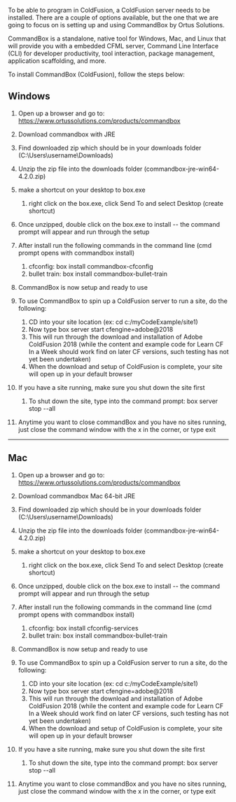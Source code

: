 To be able to program in ColdFusion, a ColdFusion server needs to be
installed. There are a couple of options available, but the one that we
are going to focus on is setting up and using CommandBox by Ortus Solutions.

CommandBox is a standalone, native tool for Windows, Mac, and Linux that will provide you with a embedded CFML server, Command Line Interface (CLI) for developer productivity, tool interaction, package management,  application scaffolding, and more.

To install CommandBox (ColdFusion), follow the steps below:

## Windows

1. Open up a browser and go to: <https://www.ortussolutions.com/products/commandbox>
2. Download commandbox with JRE
3. Find downloaded zip which should be in your downloads folder (C:\Users\username\Downloads\)
4. Unzip the zip file into the downloads folder (commandbox-jre-win64-4.2.0.zip)
5. make a shortcut on your desktop to box.exe
   1. right click on the box.exe, click Send To and select Desktop (create shortcut) 
6. Once unzipped, double click on the box.exe to install -- the command prompt will appear and run through the setup
7. After install run the following commands in the command line (cmd prompt opens with commandbox install)
     1. cfconfig:        box install commandbox-cfconfig
     2. bullet train:    box install commandbox-bullet-train

8. CommandBox is now setup and ready to use
9. To use CommandBox to spin up a ColdFusion server to run a site, do the following:
   1.  CD into your site location (ex: cd c:/myCodeExample/site1)
   2.  Now type box server start cfengine=adobe@2018
   3.  This will run through the download and installation of Adobe ColdFusion 2018 (while the content and example code for Learn CF In a Week should work find on later CF versions, such testing has not yet been undertaken)
   4.  When the download and setup of ColdFusion is complete, your site will open up in your default browser
10. If you have a site running, make sure you shut down the site first  
    1.  To shut down the site, type into the command prompt:   box server stop --all
11. Anytime you want to close commandBox and you have no sites running, just close the command window with the x in the corner, or type exit
---

## Mac

1. Open up a browser and go to: <https://www.ortussolutions.com/products/commandbox>
2. Download commandbox Mac 64-bit JRE
3. Find downloaded zip which should be in your downloads folder (C:\Users\username\Downloads\)
4. Unzip the zip file into the downloads folder (commandbox-jre-win64-4.2.0.zip)
5. make a shortcut on your desktop to box.exe
   1. right click on the box.exe, click Send To and select Desktop (create shortcut) 
6. Once unzipped, double click on the box.exe to install -- the command prompt will appear and run through the setup
7. After install run the following commands in the command line (cmd prompt opens with commandbox install)
     1. cfconfig:        box install cfconfig-services
     2. bullet train:    box install commandbox-bullet-train

8. CommandBox is now setup and ready to use
9. To use CommandBox to spin up a ColdFusion server to run a site, do the following:
   1.  CD into your site location (ex: cd c:/myCodeExample/site1)
   2.  Now type box server start cfengine=adobe@2018
   3.  This will run through the download and installation of Adobe ColdFusion 2018 (while the content and example code for Learn CF In a Week should work find on later CF versions, such testing has not yet been undertaken)
   4.  When the download and setup of ColdFusion is complete, your site will open up in your default browser
10. If you have a site running, make sure you shut down the site first  
    1.  To shut down the site, type into the command prompt:   box server stop --all
11. Anytime you want to close commandBox and you have no sites running, just close the command window with the x in the corner, or type exit
